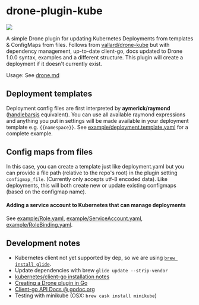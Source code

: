 # drone-plugin-kube

[![](https://images.microbadger.com/badges/version/danielgormly/drone-plugin-kube.svg)](https://microbadger.com/images/danielgormly/drone-plugin-kube "Get your own version badge on microbadger.com")

A simple Drone plugin for updating Kubernetes Deployments from templates & ConfigMaps from files. Follows from [vallard/drone-kube](https://github.com/vallard/drone-kube) but with dependency management, up-to-date client-go, docs updated to Drone 1.0.0 syntax, examples and a different structure. This plugin will create a deployment if it doesn't currently exist.

Usage: See [drone.md](./drone.md)

## Deployment templates

Deployment config files are first interpreted by **aymerick/raymond** ([handlebarsjs](http://handlebarsjs.com/) equivalent). You can use all available raymond expressions and anything you put in settings will be made available in your deployment template e.g. `{{namespace}}`. See [example/deployment.template.yaml](/example/deployment.template.yaml) for a complete example.

## Config maps from files

In this case, you can create a template just like deployment.yaml but you can provide a file path (relative to the repo's root) in the plugin setting `configmap_file`. (Currently only accepts utf-8 encoded data). Like deployments, this will both create new or update existing configmaps (based on the configmap name).

#### Adding a service account to Kubernetes that can manage deployments
See [example/Role.yaml](example/Role.yaml), [example/ServiceAccount.yaml](example/ServiceAccount.yaml), [example/RoleBinding.yaml](example/RoleBinding.yaml).

## Development notes
- Kubernetes client not yet supported by dep, so we are using
[`brew install glide`](https://github.com/Masterminds/glide).
- Update dependencies with brew `glide update --strip-vendor`
- [kubernetes/client-go installation notes](https://github.com/kubernetes/client-go/blob/master/INSTALL.md)
- [Creating a Drone plugin in Go](https://docs.drone.io/plugins/examples/golang/)
- [Client-go API Docs @ godoc.org](https://godoc.org/k8s.io/client-go/kubernetes)
- Testing with minikube (OSX: `brew cask install minikube`)
